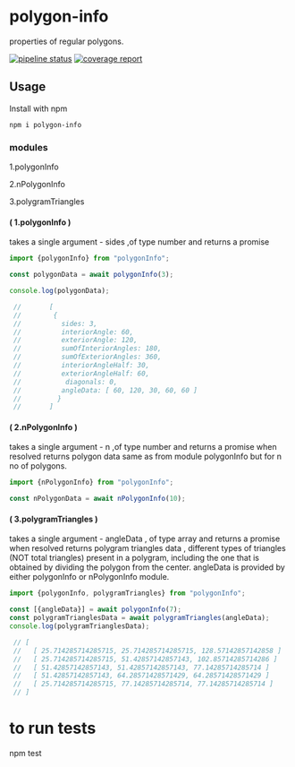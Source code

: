 # polygon-info

properties of regular polygons.


[![pipeline status](https://gitlab.com/indrajaala/polygon-info/badges/master/pipeline.svg)](https://gitlab.com/indrajaala/polygon-info/-/commits/master)
[![coverage report](https://gitlab.com/indrajaala/polygon-info/badges/master/coverage.svg)](https://gitlab.com/indrajaala/polygon-info/-/commits/master)


## Usage

Install with npm

```
npm i polygon-info
```
### modules

1.polygonInfo

2.nPolygonInfo

3.polygramTriangles

#### ( 1.polygonInfo )

takes a single argument - sides ,of type number and returns a promise

```javascript
import {polygonInfo} from "polygonInfo";

const polygonData = await polygonInfo(3);

console.log(polygonData); 

 //       [
 //        {
 //          sides: 3,
 //          interiorAngle: 60,
 //          exteriorAngle: 120,
 //          sumOfInteriorAngles: 180,
 //          sumOfExteriorAngles: 360,
 //          interiorAngleHalf: 30,
 //          exteriorAngleHalf: 60,
 //           diagonals: 0,
 //          angleData: [ 60, 120, 30, 60, 60 ]
 //         }
 //       ]

```
####  ( 2.nPolygonInfo )

takes a single argument - n ,of type number and returns a promise 
when resolved returns polygon data same as from module polygonInfo but for n no of polygons.

```javascript
import {nPolygonInfo} from "polygonInfo";

const nPolygonData = await nPolygonInfo(10);
```
#### ( 3.polygramTriangles )

takes a single argument - angleData , of type array and returns a promise
when resolved returns polygram triangles data , different types of triangles (NOT total triangles) present in a polygram,
including the one that is obtained by dividing the polygon from the center.
angleData is provided by either polygonInfo or nPolygonInfo module.

```javascript
import {polygonInfo, polygramTriangles} from "polygonInfo";

const [{angleData}] = await polygonInfo(7);
const polygramTrianglesData = await polygramTriangles(angleData);
console.log(polygramTrianglesData);

 // [
 //   [ 25.714285714285715, 25.714285714285715, 128.57142857142858 ]
 //   [ 25.714285714285715, 51.42857142857143, 102.85714285714286 ]
 //   [ 51.42857142857143, 51.42857142857143, 77.14285714285714 ]
 //   [ 51.42857142857143, 64.28571428571429, 64.28571428571429 ]
 //   [ 25.714285714285715, 77.14285714285714, 77.14285714285714 ]
 // ]
```

# to run tests
npm test



